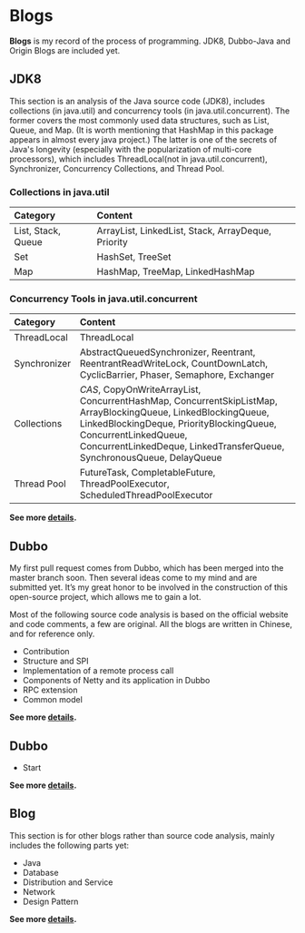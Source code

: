 # Blogs

**Blogs** is my record of the process of programming. JDK8, Dubbo-Java and Origin Blogs are included yet. 

## JDK8

This section is an analysis of the Java source code
(JDK8), includes collections (in java.util) and concurrency tools (in java.util.concurrent). The former covers the most commonly used data structures, such as List, Queue, and Map. (It is worth mentioning that HashMap in this package appears in almost every java project.) The latter is one of the secrets of Java's longevity (especially with the popularization of multi-core processors), which includes ThreadLocal(not in java.util.concurrent), Synchronizer, Concurrency Collections, and Thread Pool.

### Collections in java.util

| **Category** | **Content** |
| :- | :- |
| List, Stack, Queue | ArrayList, LinkedList, Stack, ArrayDeque, Priority |
| Set | HashSet, TreeSet |
| Map | HashMap, TreeMap, LinkedHashMap |

### Concurrency Tools in java.util.concurrent

| **Category** | **Content** |
| :- | :- |
| ThreadLocal | ThreadLocal |
| Synchronizer | AbstractQueuedSynchronizer, Reentrant, ReentrantReadWriteLock, CountDownLatch, CyclicBarrier, Phaser, Semaphore, Exchanger |
| Collections | *CAS*, CopyOnWriteArrayList, ConcurrentHashMap, ConcurrentSkipListMap, ArrayBlockingQueue, LinkedBlockingQueue, LinkedBlockingDeque, PriorityBlockingQueue, ConcurrentLinkedQueue, ConcurrentLinkedDeque, LinkedTransferQueue, SynchronousQueue, DelayQueue |
| Thread Pool | FutureTask, CompletableFuture, ThreadPoolExecutor, ScheduledThreadPoolExecutor |

**See more [details](https://github.com/Augustvic/Blogs/tree/master/JDK8).**

## Dubbo

My first pull request comes from Dubbo, which has been merged into the master branch soon. Then several ideas come to my mind and are submitted yet. It’s my great honor to be involved in the construction of this open-source project, which allows me to gain a lot.

Most of the following source code analysis is based on the official website and code comments, a few are original. All the blogs are written in Chinese, and for reference only.

* Contribution
* Structure and SPI
* Implementation of a remote process call
* Components of Netty and its application in Dubbo
* RPC extension
* Common model

**See more [details](https://github.com/Augustvic/Blogs/tree/master/Dubbo).**

## Dubbo

* Start

**See more [details](https://github.com/Augustvic/Blogs/tree/master/RocketMQ).**

## Blog

This section is for other blogs rather than source code analysis, mainly includes the following parts yet: 

* Java
* Database
* Distribution and Service
* Network
* Design Pattern

**See more [details](https://github.com/Augustvic/Blogs/tree/master/Blog).**
